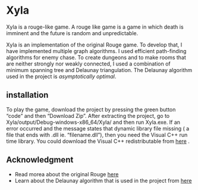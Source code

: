 # Xyla
Xyla is a rouge-like game. A rouge like game is a game in which death is imminent and the future is random and unpredictable.

Xyla is an implementation of the original Rouge game. To develop that, I have implemented multiple graph algorithms. I used efficient path-finding algorithms for enemy chase. To create dungeons and to make rooms that are neither strongly nor weakly connected, I used a combination of minimum spanning tree and Delaunay triangulation. The Delaunay algorithm used in the project is _asymptotically optimal_. 

## installation
To play the game, download the project by pressing the green button “code” and then “Download Zip”. After extracting the project, go to Xyla/output/Debug-windows-x86_64/Xyla/ and then run Xyla.exe. 
If an error occurred and the message states that dynamic library file missing ( a file that ends with .dll ie. “filename.dll”), then you need the Visual C++ run time library. You could download the Visual C++ redistributable from [here]( https://support.microsoft.com/en-us/help/2977003/the-latest-supported-visual-c-downloads) .

## Acknowledgment 
* Read morea about the original Rouge [here](https://en.wikipedia.org/wiki/Rogue_(video_game))
* Learn about the Delaunay algorithm that is used in the project from [here](http://www.personal.psu.edu/cxc11/AERSP560/DELAUNEY/13_Two_algorithms_Delauney.pdf)
